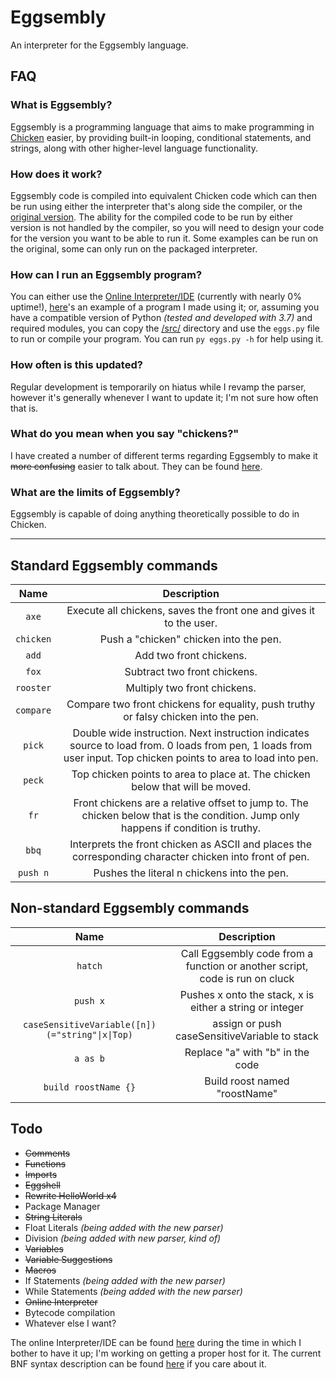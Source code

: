 # Eggsembly
An interpreter for the Eggsembly language.

## FAQ
### What is Eggsembly?
Eggsembly is a programming language that aims to make programming in [Chicken](https://esolangs.org/wiki/chicken) easier, by providing built-in looping, conditional statements, and strings, along with other higher-level language functionality.

### How does it work?
Eggsembly code is compiled into equivalent Chicken code which can then be run using either the interpreter that's along side the compiler, or the [original version](http://web.archive.org/web/20180420010853/http://torso.me/chicken). The ability for the compiled code to be run by either version is not handled by the compiler, so you will need to design your code for the version you want to be able to run it. Some examples can be run on the original, some can only run on the packaged interpreter.

### How can I run an Eggsembly program?
You can either use the [Online Interpreter/IDE](https://eggsembly-online-interpreter--sheep44.repl.co) (currently with nearly 0% uptime!), [here](https://eggsembly-online-interpreter--sheep44.repl.co/?code=7dd4936e19785db7b61aca31d271eabf03c8db639f7f32e87c2d4e20)'s an example of a program I made using it; or, assuming you have a compatible version of Python *(tested and developed with 3.7)* and required modules, you can copy the [/src/](/src/) directory and use the `eggs.py` file to run or compile your program. You can run `py eggs.py -h` for help using it.

### How often is this updated?
Regular development is temporarily on hiatus while I revamp the parser, however it's generally whenever I want to update it; I'm not sure how often that is.

### What do you mean when you say "chickens?"
I have created a number of different terms regarding Eggsembly to make it ~~more confusing~~ easier to talk about. They can be found [here](TERMINOLOGY.md).

### What are the limits of Eggsembly?
Eggsembly is capable of doing anything theoretically possible to do in Chicken.

---

## Standard Eggsembly commands
|    Name    |                                                                          Description                                                                           |
|:----------:|:--------------------------------------------------------------------------------------------------------------------------------------------------------------:|
|   `axe`    |                                              Execute all chickens, saves the front one and gives it to the user.                                               |
| `chicken`  |                                                             Push a "chicken" chicken into the pen.                                                             |
|   `add`    |                                                                    Add two front chickens.                                                                     |
|   `fox`    |                                                                  Subtract two front chickens.                                                                  |
| `rooster`  |                                                                  Multiply two front chickens.                                                                  |
| `compare`  |                                      Compare two front chickens for equality, push truthy or falsy chicken into the pen.                                       |
|   `pick`   |Double wide instruction. Next instruction indicates source to load from. 0 loads from pen, 1 loads from user input. Top chicken points to area to load into pen.|
|   `peck`   |                                         Top chicken points to area to place at. The chicken below that will be moved.                                          |
|    `fr`    |              Front chickens are a relative offset to jump to. The chicken below that is the condition. Jump only happens if condition is truthy.               |
|   `bbq`    |                            Interprets the front chicken as ASCII and places the corresponding character chicken into front of pen.                             |
|  `push n`  |                                                          Pushes the literal n chickens into the pen.                                                           |


## Non-standard Eggsembly commands
|                    Name                       |                               Description                                 |
|:---------------------------------------------:|:-------------------------------------------------------------------------:|
|                    `hatch`                    |Call Eggsembly code from a function or another script, code is run on cluck|
|                   `push x`                    |         Pushes x onto the stack, x is either a string or integer          |
|`caseSensitiveVariable([n])(="string"\|x\|Top)`|               assign or push caseSensitiveVariable to stack               |
|                   `a as b`                    |                     Replace "a" with "b" in the code                      |
|             `build roostName {}`              |                       Build roost named "roostName"                       |


## Todo
- ~~Comments~~
- ~~Functions~~
- ~~Imports~~
- ~~Eggshell~~
- ~~Rewrite HelloWorld x4~~
- Package Manager
- ~~String Literals~~
- Float Literals *(being added with the new parser)*
- Division *(being added with new parser, kind of)*
- ~~Variables~~
- ~~Variable Suggestions~~
- ~~Macros~~
- If Statements *(being added with the new parser)*
- While Statements *(being added with the new parser)*
- ~~Online Interpreter~~
- Bytecode compilation
- Whatever else I want?

The online Interpreter/IDE can be found [here](https://eggsembly-online-interpreter--sheep44.repl.co) during the time in which
I bother to have it up; I'm working on getting a proper host for it. The current BNF syntax description can be found
[here](Eggsembly.bnf) if you care about it.
